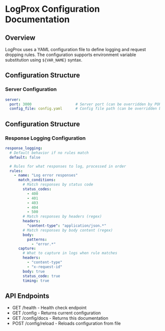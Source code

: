 # LogProx Configuration Documentation

## Overview
LogProx uses a YAML configuration file to define logging and request dropping rules. The configuration supports environment variable substitution using `${VAR_NAME}` syntax.

## Configuration Structure

### Server Configuration
```yaml
server:
  port: 3000                    # Server port (can be overridden by PORT env var)
  config_file: config.yaml      # Config file path (can be overridden by CONFIG_FILE env var)
```

## Configuration Structure

### Response Logging Configuration
```yaml
response_logging:
  # Default behavior if no rules match
  default: false

  # Rules for what responses to log, processed in order
  rules:
    - name: "Log error responses"
      match_conditions:
        # Match responses by status code
        status_codes:
          - 400
          - 401
          - 403
          - 404
          - 500
        # Match responses by headers (regex)
        headers:
          "content-type": "application/json.*"
        # Match responses by body content (regex)
        body:
          patterns:
            - "error.*"
      capture:
        # What to capture in logs when rule matches
        headers:
          - "content-type"
          - "x-request-id"
        body: true
        status_code: true
        timing: true
```

## API Endpoints
- GET /health - Health check endpoint
- GET /config - Returns current configuration
- GET /config/docs - Returns this documentation
- POST /config/reload - Reloads configuration from file